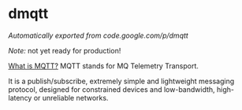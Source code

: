 # dmqtt
_Automatically exported from code.google.com/p/dmqtt_

*Note:* not yet ready for production!

[What is MQTT?](http://mqtt.org/faq) MQTT stands for MQ Telemetry Transport.

It is a publish/subscribe, extremely simple and lightweight messaging protocol, designed for constrained devices and low-bandwidth, high-latency or unreliable networks.
